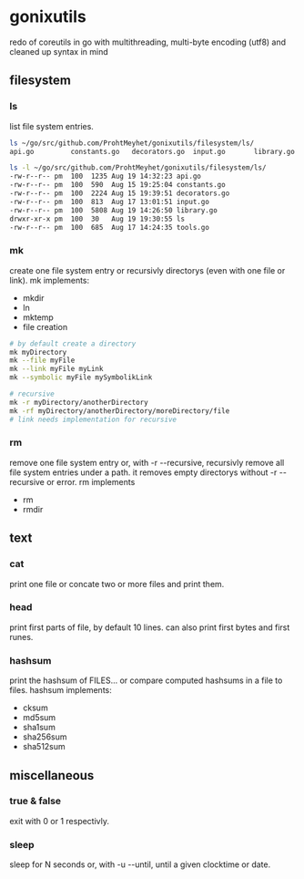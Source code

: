 # gonixutils
redo of coreutils in go with multithreading, multi-byte encoding (utf8) and cleaned up syntax in mind

## filesystem
### ls
list file system entries.

```bash
ls ~/go/src/github.com/ProhtMeyhet/gonixutils/filesystem/ls/
api.go         constants.go   decorators.go  input.go       library.go     ls  tools.go

ls -l ~/go/src/github.com/ProhtMeyhet/gonixutils/filesystem/ls/
-rw-r--r-- pm  100  1235 Aug 19 14:32:23 api.go
-rw-r--r-- pm  100  590  Aug 15 19:25:04 constants.go
-rw-r--r-- pm  100  2224 Aug 15 19:39:51 decorators.go
-rw-r--r-- pm  100  813  Aug 17 13:01:51 input.go
-rw-r--r-- pm  100  5808 Aug 19 14:26:50 library.go
drwxr-xr-x pm  100  30   Aug 19 19:30:55 ls
-rw-r--r-- pm  100  685  Aug 17 14:24:35 tools.go
```

### mk
create one file system entry or recursivly directorys (even with one file or link). mk implements:
 * mkdir
 * ln
 * mktemp
 * file creation
 
 ```bash
 # by default create a directory
 mk myDirectory
 mk --file myFile
 mk --link myFile myLink
 mk --symbolic myFile mySymbolikLink
 
 # recursive
 mk -r myDirectory/anotherDirectory
 mk -rf myDirectory/anotherDirectory/moreDirectory/file
 # link needs implementation for recursive
 ```

### rm
remove one file system entry or, with -r --recursive, recursivly remove all file system entries under a path.
it removes empty directorys without -r --recursive or error. rm implements
 * rm
 * rmdir

## text

### cat
print one file or concate two or more files and print them.

### head
print first parts of file, by default 10 lines. can also print first bytes and first runes.

### hashsum
print the hashsum of FILES... or compare computed hashsums in a file to files. hashsum implements:
 * cksum
 * md5sum
 * sha1sum
 * sha256sum
 * sha512sum

## miscellaneous

### true & false
exit with 0 or 1 respectivly.

### sleep
sleep for N seconds or, with -u --until, until a given clocktime or date.
